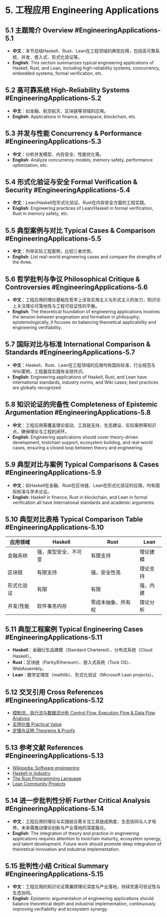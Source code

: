 # 5. 工程应用 Engineering Applications

## 5.1 主题简介 Overview #EngineeringApplications-5.1

- **中文**：本节总结Haskell、Rust、Lean在工程领域的典型应用，包括高可靠系统、并发、嵌入式、形式化验证等。
- **English**: This section summarizes typical engineering applications of Haskell, Rust, and Lean, including high-reliability systems, concurrency, embedded systems, formal verification, etc.

## 5.2 高可靠系统 High-Reliability Systems #EngineeringApplications-5.2

- **中文**：如金融、航空航天、区块链等领域的应用。
- **English**: Applications in finance, aerospace, blockchain, etc.

## 5.3 并发与性能 Concurrency & Performance #EngineeringApplications-5.3

- **中文**：分析并发模型、内存安全、性能优化等。
- **English**: Analyze concurrency models, memory safety, performance optimization, etc.

## 5.4 形式化验证与安全 Formal Verification & Security #EngineeringApplications-5.4

- **中文**：Lean/Haskell在形式化验证、Rust在内存安全方面的工程实践。
- **English**: Engineering practices of Lean/Haskell in formal verification, Rust in memory safety, etc.

## 5.5 典型案例与对比 Typical Cases & Comparison #EngineeringApplications-5.5

- **中文**：列举实际工程案例，比较三者优势。
- **English**: List real-world engineering cases and compare the strengths of the three.

## 5.6 哲学批判与争议 Philosophical Critique & Controversies #EngineeringApplications-5.6

- **中文**：工程应用的理论基础在哲学上涉及实用主义与形式主义的张力，知识论上关注理论可落地性与工程可验证性的平衡。
- **English**: The theoretical foundation of engineering applications involves the tension between pragmatism and formalism in philosophy; epistemologically, it focuses on balancing theoretical applicability and engineering verifiability.

## 5.7 国际对比与标准 International Comparison & Standards #EngineeringApplications-5.7

- **中文**：Haskell、Rust、Lean在工程领域的应用均有国际标准、行业规范与Wiki案例，工程最佳实践有全球共识。
- **English**: Engineering applications of Haskell, Rust, and Lean have international standards, industry norms, and Wiki cases; best practices are globally recognized.

## 5.8 知识论证的完备性 Completeness of Epistemic Argumentation #EngineeringApplications-5.8

- **中文**：工程应用需覆盖理论驱动、工具链支持、生态建设、实际案例等知识点，确保理论与工程的闭环。
- **English**: Engineering applications should cover theory-driven development, toolchain support, ecosystem building, and real-world cases, ensuring a closed loop between theory and engineering.

## 5.9 典型对比与案例 Typical Comparisons & Cases #EngineeringApplications-5.9

- **中文**：如Haskell在金融、Rust在区块链、Lean在形式化验证的应用，均有国际标准与学术论证。
- **English**: Haskell in finance, Rust in blockchain, and Lean in formal verification all have international standards and academic arguments.

## 5.10 典型对比表格 Typical Comparison Table #EngineeringApplications-5.10

| 应用领域 | Haskell | Rust | Lean |
|----------|---------|------|------|
| 金融系统 | 强，类型安全、不可变 | 有限支持 | 理论建模 |
| 区块链   | 有限支持 | 强，安全性高 | 理论支持 |
| 形式化验证 | 有限 | 有限 | 强，内建 |
| 并发/性能 | 软件事务内存 | 零成本抽象、所有权 | 理论分析 |

## 5.11 典型工程案例 Typical Engineering Cases #EngineeringApplications-5.11

- **Haskell**：金融衍生品建模（Standard Chartered）、分布式系统（Cloud Haskell）。
- **Rust**：区块链（Parity/Ethereum）、嵌入式系统（Tock OS）、WebAssembly。
- **Lean**：数学定理库（mathlib）、形式化验证（Microsoft Lean projects）。

## 5.12 交叉引用 Cross References #EngineeringApplications-5.12

- [控制流、执行流与数据流分析 Control Flow, Execution Flow & Data Flow Analysis](../ControlFlow_ExecutionFlow_DataFlow/README.md)
- [实用价值 Practical Value](../PracticalValue/README.md)
- [定理与证明 Theorems & Proofs](../Theorems_Proofs/README.md)

## 5.13 参考文献 References #EngineeringApplications-5.13

- [Wikipedia: Software engineering](https://en.wikipedia.org/wiki/Software_engineering)
- [Haskell in Industry](https://wiki.haskell.org/Haskell_in_industry)
- [The Rust Programming Language](https://doc.rust-lang.org/book/)
- [Lean Community Projects](https://leanprover-community.github.io/)

## 5.14 进一步批判性分析 Further Critical Analysis #EngineeringApplications-5.14

- **中文**：工程应用的理论与实践结合需关注工具链成熟度、生态协同与人才培养。未来需推动理论创新与产业落地的深度融合。
- **English**: The integration of theory and practice in engineering applications requires attention to toolchain maturity, ecosystem synergy, and talent development. Future work should promote deep integration of theoretical innovation and industrial implementation.

## 5.15 批判性小结 Critical Summary #EngineeringApplications-5.15

- **中文**：工程应用的知识论证需兼顾理论深度与产业落地，持续完善可验证性与生态协同。
- **English**: Epistemic argumentation of engineering applications should balance theoretical depth and industrial implementation, continuously improving verifiability and ecosystem synergy.
